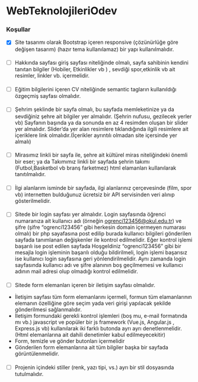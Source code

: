 # WebTeknolojileriOdev
### Koşullar
- [x] Site tasarımı olarak Bootstrap içeren responsive (çözünürlüğe göre değişen tasarım) (hazır tema
  kullanılamaz) bir yapı kullanılmalıdır.
####
- [ ] Hakkında sayfası giriş sayfası niteliğinde olmalı, sayfa sahibinin kendini tanıtan bilgiler (Hobiler,
  Etkinlikler vb ) , sevdiği spor,etkinlik vb ait resimler, linkler vb. içermelidir.
####
- [ ] Eğitim bilgilerini içeren CV niteliğinde semantic tagların kullanıldığı özgeçmiş sayfası olmalıdır.
####
- [ ] Şehrim şeklinde bir sayfa olmalı, bu sayfada memleketinize ya da sevdiğiniz şehre ait bilgiler yer
  almalıdır. (Şehrin nufusu, gezilecek yerler vb) Sayfanın başında ya da sonunda en az 4 resimden
  oluşan bir slider yer almalıdır. Slider’da yer alan resimlere tıklandığında ilgili resimlere ait içeriklere
  link olmalıdır.(İçerikler ayrıntılı olmadan site içersinde yer almalı)
####
- [ ] Mirasımız linkli bir sayfa ile, şehre ait kültürel miras niteliğindeki önemli bir eser; ya da Takımımız
  linkli bir sayfada şehrin takımı (Futbol,Basketbol vb branş farketmez) html elamanları kullanılarak
  tanıtılmalıdır.
####
- [ ] İlgi alanlarım isminde bir sayfada, ilgi alanlarınız çerçevesinde (film, spor vb) internetten bulduğunuz
  ücretsiz bir API servisinden veri alınıp gösterilmelidir.
####
- [ ] Sitede bir login sayfası yer almalıdır. Login sayfasında öğrenci numaranıza ait kullanıcı adı (örneğin
  ogrenci123456@okul.edu.tr) ve şifre (şifre “ogrenci123456” gibi herkesin domain içermeyen
  numarası olmalı) bir php sayafasına post edilip burada kullanıcı bilgileri gönderilen sayfada
  tanımlanan değişkenler ile kontrol edilmelidir. Eğer kontrol işlemi başarılı ise post edilen sayfada
  Hoşgeldiniz “ogrenci123456” gibi bir mesajla login işleminin başarılı olduğu bildirilmeli, login işlemi
  başarısız ise kullanıcı login sayfasına geri yönlendirilmelidir. Aynı zamanda login sayfasında kullanıcı
  adı ve şifre alanının boş geçilmemesi ve kullanıcı adının mail adresi olup olmadığı kontrol edilmelidir.
####
- [ ] Sitede form elemanları içeren bir iletişim sayfası olmalıdır.
- İletişim sayfası tüm form elemanlarını içermeli, formun tüm elamanlarının elemanın özelliğine
  göre seçim yada veri girişi yapılacak şekilde gönderilmesi sağlanmalıdır.
- İletişim formundaki gerekli kontrol işlemleri (boş mu, e-mail formatında mı vb.) javascript ve
  popüler bir js framework (Vue.js, Angular.js , Express.js vb) kullanılarak iki farklı butonda ayrı ayrı
  denetlenmelidir. (Html elemanlarına ait dahili denetimler kabul edilmeyecekitir)
- Form, temizle ve gönder butonları içermelidir
- Gönderilen form elemanlarına ait tüm bilgiler başka bir sayfada görüntülenmelidir.
####
- [ ] Projenin içindeki stiller (renk, yazı tipi, vs.) ayrı bir stil dosyasında tutulmalıdır.